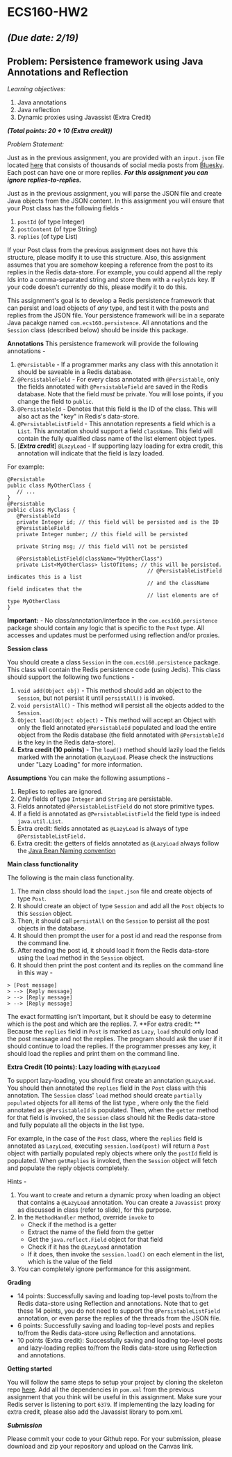 # ECS160-HW2
## _(Due date: 2/19)_
## Problem: Persistence framework using Java Annotations and Reflection 

_Learning objectives:_ 
1. Java annotations
2. Java reflection
3. Dynamic proxies using Javassist (Extra Credit)

_**(Total points: 20 + 10 (Extra credit))**_

_Problem Statement:_

Just as in the previous assignment, you are provided with an `input.json` file located [here](https://github.com/davsec-teaching/ECS160-HW2-skeleton/blob/master/src/main/resources/input.json) that consists of thousands of social media posts from [Bluesky](https://bsky.app). Each post can have one or more replies. **_For this assignment you can ignore replies-to-replies._**

Just as in the previous assignment, you will parse the JSON file and create Java objects from the JSON content. In this assignment you will ensure that your Post class has the following fields - 
1. `postId` (of type Integer)
2. `postContent` (of type String)
3. `replies` (of type List<Post>)

If your Post class from the previous assignment does not have this structure, please modify it to use this structure. Also, this assignment assumes that you are somehow keeping a reference from the post to its replies in the Redis data-store. For example, you could append all the reply Ids into a comma-separated string and store them with a `replyIds` key. If your code doesn't currently do this, please modify it to do this.

This assignment's goal is to develop a Redis persistence framework that can persist and load objects of _any_ type, and test it with the posts and replies from the JSON file. Your persistence framework will be in a separate Java pacakge named `com.ecs160.persistence`. All annotations and the `Session` class (described below) should be inside this package.

**Annotations**
This persistence framework will provide the following annotations - 

1. `@Persistable` - If a programmer marks any class with this annotation it should be saveable in a Redis database. 
2. `@PersistableField` - For every class annotated with `@Persistable`, only the fields annotated with `@PersistableField` are saved in the Redis database. Note that the field _must_ be private. You will lose points, if you change the field to `public`.
3. `@PersistableId` - Denotes that this field is the ID of the class. This will also act as the "key" in Redis's data-store.
4. `@PersistableListField` - This annotation represents a field which is a `List`. This annotation should support a field `className`. This field will contain the fully qualified class name of the list element object types.
5. [**_Extra credit_**] `@LazyLoad` - If supporting lazy loading for extra credit, this annotation will indicate that the field is lazy loaded.

For example:

```
@Persistable
public class MyOtherClass {
   // ... 
}
@Persistable
public class MyClass {
   @PersistableId
   private Integer id; // this field will be persisted and is the ID
   @PersistableField
   private Integer number; // this field will be persisted
   
   private String msg; // this field will not be persisted

   @PersistableListField(className="MyOtherClass")
   private List<MyOtherClass> listOfItems; // this will be persisted.
                                             // @PersistableListField indicates this is a list
                                             // and the className field indicates that the
                                             // list elements are of type MyOtherClass
}
```

**Important:** - No class/annotation/interface in the `com.ecs160.persistence` package should contain any logic that is specific to the `Post` type. All accesses and updates must be performed using reflection and/or proxies.

**Session class**

You should create a class `Session` in the `com.ecs160.persistence` package. This class will contain the Redis persistence code (using Jedis). This class should support the following two functions - 
1. `void add(Object obj)` - This method should add an object to the `Session`, but not persist it until `persistAll()` is invoked.
2. `void persistAll()` - This method will persist all the objects added to the `Session`.
3. `Object load(Object object)` - This method will accept an Object with only the field annotated `@PersistableId` populated and load the entire object from the Redis database (the field annotated with `@PersistableId` is the key in the Redis data-store).
4. **Extra credit (10 points)** - The  `load()` method should lazily load the fields marked with the annotation `@LazyLoad`. Please check the instructions under "Lazy Loading" for more information.

**Assumptions**
You can make the following assumptions - 
1. Replies to replies are ignored.
2. Only fields of type `Integer` and `String` are persistable.
3. Fields annotated `@PersistableListField` do not store primitive types.
4. If a field is annotated as `@PersistableListField` the field type is indeed `java.util.List`.
5. Extra credit: fields annotated as `@LazyLoad` is always of type `@PersistableListField.`
6. Extra credit: the getters of fields annotated as `@LazyLoad` always follow the [Java Bean Naming convention](https://www.oreilly.com/library/view/javaserver-pages-3rd/0596005636/ch20s01s01.html)


   
**Main class functionality**

The following is the main class functionality. 

1. The main class should load the `input.json` file and create objects of type `Post`. 
2. It should create an object of type `Session` and add all the `Post` objects to this `Session` object.
3. Then, it should call `persistAll` on the `Session` to persist all the post objects in the database.
4. It should then prompt the user for a post id and read the response from the command line.
5. After reading the post id, it should load it from the Redis data-store using the `load` method in the `Session` object.
6. It should then print the post content and its replies on the command line in this way -

```
> [Post message]
> --> [Reply message]
> --> [Reply message]
> --> [Reply message]
```

The exact formatting isn't important, but it should be easy to determine which is the post and which are the replies. 
7. **For extra credit: ** Because the `replies` field in `Post` is marked as `Lazy`, `load` should only load the post message and not the replies. The program should ask the user if it should continue to load the replies. If the programmer presses any key, it should load the replies and print them on the command line. 

**Extra Credit (10 points): Lazy loading with `@LazyLoad`**

To support lazy-loading, you should first create an annotation `@LazyLoad`. You should then annotated the `replies` field in the `Post` class with this annotation. The `Session` class' `load` method should create 
`partially populated` objects for all items of the list type , where only the the field annotated as `@PersistableId` is populated. Then, when the `getter` method for that field is invoked, the `Session` class should 
hit the Redis data-store and fully populate all the objects in the list type. 

For example, in the case of the `Post` class, where the `replies` field is annotated as `LazyLoad`, executing `session.load(post)` will return a `Post` object with partially populated reply objects where only the `postId` field is populated. When `getReplies` is invoked, then the `Session` object will fetch and populate the reply objects completely.

Hints - 
1. You want to create and return a dynamic proxy when loading an object that contains a `@LazyLoad` annotation. You can create a `Javassist` proxy as discussed in class (refer to slide), for this purpose.
2. In the `MethodHandler` method, override `invoke` to
   - Check if the method is a getter
   - Extract the name of the field from the getter
   - Get the `java.reflect.Field` object for that field
   - Check if it has the `@LazyLoad` annotation
   - If it does, then invoke the `session.load()` on each element in the list, which is the value of the field
3. You can completely ignore performance for this assignment.
   
**Grading**

- 14 points: Successfully saving and loading top-level posts to/from the Redis data-store using Reflection and annotations. Note that to get these 14 points, you do not need to support the `@PersistableListField` annotation, or even parse the replies of the threads from the JSON file.
- 6 points: Successfully saving and loading top-level posts and replies to/from the Redis data-store using Reflection and annotations.
- 10 points (Extra credit): Successfully saving and loading top-level posts and lazy-loading replies to/from the Redis data-store using Reflection and annotations.


**Getting started**

You will follow the same steps to setup your project by cloning the skeleton repo [here](https://github.com/davsec-teaching/ECS160-HW2-skeleton). Add all the dependencies in `pom.xml` from the previous assignment that you think will be useful in this assignment. 
Make sure your Redis server is listening to port `6379`. If implementing the lazy loading for extra credit, please also add the Javassist library to pom.xml.


**_Submission_**

Please commit your code to your Github repo. For your submission, please download and zip your repository and upload on the Canvas link. 

